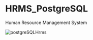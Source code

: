 # HRMS_PostgreSQL
Human Resource Management System

![postgreSQLHrms](https://user-images.githubusercontent.com/32596414/120827329-01a62800-c564-11eb-9212-f1945aac1aca.png)
